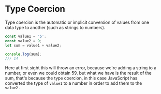 # Type Coercion

Type coercion is the automatic or implicit conversion of values from one data type to another \(such as strings to numbers\).

```typescript
const value1 = '5';
const value2 = 9;
let sum = value1 + value2;

console.log(sum);
/// 14
```

Here at first sight this will throw an error, because we're adding a string to a number, or even we could obtain 59, but what we have is the result of the sum, that's because the type coercion, in this case JavaScript has converted the type of `value1` to a number in order to add them to the `value2.`



